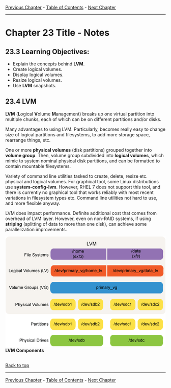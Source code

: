 [Previous Chapter](../Ch22-encryptingdisks/notes_Ch22.md) - [Table of Contents](../README.md#table-of-contents) - [Next Chapter](../Ch24-raid/notes_Ch24.md)

---

# Chapter 23 Title - Notes

## 23.3 Learning Objectives:
- Explain the concepts behind **LVM**.
- Create logical volumes.
- Display logical volumes.
- Resize logical volumes.
- Use **LVM** snapshots.


## 23.4 LVM
**LVM** (<strong>L</strong>ogical <strong>V</strong>olume <strong>M</strong>anagement) breaks up one virtual partition into multiple chunks, each of which can be on different partitions and/or disks.

Many advantages to using LVM. Particularly, becomes really easy to change size of logical partitions and filesystems, to add more storage space, rearrange things, etc.

One or more **physical volumes** (disk partitions) grouped together into **volume group**. Then, volume group subdivided into **logical volumes**, which mimic to system nominal physical disk partitions, and can be formatted to contain mountable filesystems.

Variety of command line utilities tasked to create, delete, resize etc. physical and logical volumes. For graphical tool, some Linux distributions use **system-config-lvm**. However, RHEL 7 does not support this tool, and there is currently no graphical tool that works reliably with most recent variations in filesystem types etc. Command line utilities not hard to use, and more flexible anyway.

LVM does impact performance. Definite additional cost that comes from overhead of LVM layer. However, even on non-RAID systems, if using **striping** (splitting of data to more than one disk), can achieve some parallelization improvements.

![LVM_Components_large](/images/LVM_Components_large.png)
**LVM Components**




##

[Back to top](#)

---

[Previous Chapter](../Ch22-encryptingdisks/notes_Ch22.md) - [Table of Contents](../README.md#table-of-contents) - [Next Chapter](../Ch24-raid/notes_Ch24.md)
